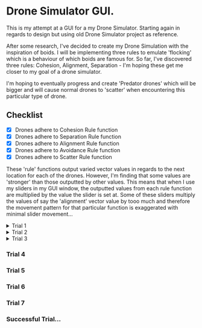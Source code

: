 # Drone Simulator GUI.
This is my attempt at a GUI for a my Drone Simulator. Starting again in regards to design but using old Drone Simulator project as reference.

After some research, I've decided to create my Drone Simulation with the inspiration of boids. I will be implementing three rules to emulate 'flocking' which is a behaviour of which boids are famous for. So far, I've discovered three rules: Cohesion, Alignment, Separation - I'm hoping these get me closer to my goal of a drone simulator. 

I'm hoping to eventually progress and create 'Predator drones' which will be bigger and will cause normal drones to 'scatter' when encountering this particular type of drone.


## Checklist
- [x] Drones adhere to Cohesion Rule function
- [x] Drones adhere to Separation Rule function
- [x] Drones adhere to Alignment Rule function
- [x] Drones adhere to Avoidance Rule function
- [x] Drones adhere to Scatter Rule function

These 'rule' functions output varied vector values in regards to the next location for each of the drones. However, I'm finding that some values are 'stronger' than those outputted by other values. This means that when I use my sliders in my GUI window, the outputted values from each rule function are multiplied by the value the slider is set at. Some of these sliders multiply the values of say the 'alignment' vector value by tooo much and therefore the movement pattern for that particular function is exaggerated with minimal slider movement... 

<details><summary>Trial 1</summary>
	
![ezgif com-video-to-gif](https://user-images.githubusercontent.com/45906280/72012793-746a8100-3254-11ea-8f74-5337587502a2.gif)
</details>

<details><summary>Trial 2</summary>
	
![ezgif com-video-to-gif](https://github.com/zardoss/GUI---Drone-Simulator/blob/master/videos/Trial%202.gif)

Here, I believe the cohesion and separation functions were working correctly however as I started to work on different aspects of the program, these simple functions became complicated...
</details>

<details><summary>Trial 3</summary>
	
![ezgif com-video-to-gif](https://github.com/zardoss/GUI---Drone-Simulator/blob/master/videos/Trial%203.gif)

Here's an example of how I unintentionally reversed progress and broke my program. The drones are all moving to the bottom corner here. I believe the reason could be that one of the rule functions determining next movement were outputting a super high value. Due to window boundaries I'd set, the drones could not move 'out of scope'.
</details>

### Trial 4
### Trial 5
### Trial 6
### Trial 7
### Successful Trial...
